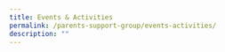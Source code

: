 ```yaml
---
title: Events & Activities
permalink: /parents-support-group/events-activities/
description: ""
---
```


